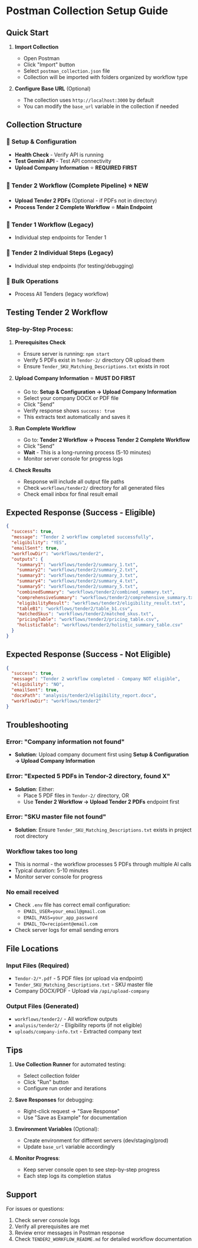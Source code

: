 # Postman Collection Setup Guide

## Quick Start

1. **Import Collection**
   - Open Postman
   - Click "Import" button
   - Select `postman_collection.json` file
   - Collection will be imported with folders organized by workflow type

2. **Configure Base URL** (Optional)
   - The collection uses `http://localhost:3000` by default
   - You can modify the `base_url` variable in the collection if needed

## Collection Structure

### 📁 Setup & Configuration
- **Health Check** - Verify API is running
- **Test Gemini API** - Test API connectivity
- **Upload Company Information** ⭐ **REQUIRED FIRST**

### 📁 Tender 2 Workflow (Complete Pipeline) ⭐ **NEW**
- **Upload Tender 2 PDFs** (Optional - if PDFs not in directory)
- **Process Tender 2 Complete Workflow** ⭐ **Main Endpoint**

### 📁 Tender 1 Workflow (Legacy)
- Individual step endpoints for Tender 1

### 📁 Tender 2 Individual Steps (Legacy)
- Individual step endpoints (for testing/debugging)

### 📁 Bulk Operations
- Process All Tenders (legacy workflow)

## Testing Tender 2 Workflow

### Step-by-Step Process:

1. **Prerequisites Check**
   - Ensure server is running: `npm start`
   - Verify 5 PDFs exist in `Tendor-2/` directory OR upload them
   - Ensure `Tender_SKU_Matching_Descriptions.txt` exists in root

2. **Upload Company Information** ⭐ **MUST DO FIRST**
   - Go to: **Setup & Configuration → Upload Company Information**
   - Select your company DOCX or PDF file
   - Click "Send"
   - Verify response shows `success: true`
   - This extracts text automatically and saves it

3. **Run Complete Workflow**
   - Go to: **Tender 2 Workflow → Process Tender 2 Complete Workflow**
   - Click "Send"
   - **Wait** - This is a long-running process (5-10 minutes)
   - Monitor server console for progress logs

4. **Check Results**
   - Response will include all output file paths
   - Check `workflows/tender2/` directory for all generated files
   - Check email inbox for final result email

## Expected Response (Success - Eligible)

```json
{
  "success": true,
  "message": "Tender 2 workflow completed successfully",
  "eligibility": "YES",
  "emailSent": true,
  "workflowDir": "workflows/tender2",
  "outputs": {
    "summary1": "workflows/tender2/summary_1.txt",
    "summary2": "workflows/tender2/summary_2.txt",
    "summary3": "workflows/tender2/summary_3.txt",
    "summary4": "workflows/tender2/summary_4.txt",
    "summary5": "workflows/tender2/summary_5.txt",
    "combinedSummary": "workflows/tender2/combined_summary.txt",
    "comprehensiveSummary": "workflows/tender2/comprehensive_summary.txt",
    "eligibilityResult": "workflows/tender2/eligibility_result.txt",
    "tableB1": "workflows/tender2/table_b1.csv",
    "matchedSkus": "workflows/tender2/matched_skus.txt",
    "pricingTable": "workflows/tender2/pricing_table.csv",
    "holisticTable": "workflows/tender2/holistic_summary_table.csv"
  }
}
```

## Expected Response (Success - Not Eligible)

```json
{
  "success": true,
  "message": "Tender 2 workflow completed - Company NOT eligible",
  "eligibility": "NO",
  "emailSent": true,
  "docxPath": "analysis/tender2/eligibility_report.docx",
  "workflowDir": "workflows/tender2"
}
```

## Troubleshooting

### Error: "Company information not found"
- **Solution**: Upload company document first using **Setup & Configuration → Upload Company Information**

### Error: "Expected 5 PDFs in Tendor-2 directory, found X"
- **Solution**: Either:
  - Place 5 PDF files in `Tendor-2/` directory, OR
  - Use **Tender 2 Workflow → Upload Tender 2 PDFs** endpoint first

### Error: "SKU master file not found"
- **Solution**: Ensure `Tender_SKU_Matching_Descriptions.txt` exists in project root directory

### Workflow takes too long
- This is normal - the workflow processes 5 PDFs through multiple AI calls
- Typical duration: 5-10 minutes
- Monitor server console for progress

### No email received
- Check `.env` file has correct email configuration:
  - `EMAIL_USER=your_email@gmail.com`
  - `EMAIL_PASS=your_app_password`
  - `EMAIL_TO=recipient@email.com`
- Check server logs for email sending errors

## File Locations

### Input Files (Required)
- `Tendor-2/*.pdf` - 5 PDF files (or upload via endpoint)
- `Tender_SKU_Matching_Descriptions.txt` - SKU master file
- Company DOCX/PDF - Upload via `/api/upload-company`

### Output Files (Generated)
- `workflows/tender2/` - All workflow outputs
- `analysis/tender2/` - Eligibility reports (if not eligible)
- `uploads/company-info.txt` - Extracted company text

## Tips

1. **Use Collection Runner** for automated testing:
   - Select collection folder
   - Click "Run" button
   - Configure run order and iterations

2. **Save Responses** for debugging:
   - Right-click request → "Save Response"
   - Use "Save as Example" for documentation

3. **Environment Variables** (Optional):
   - Create environment for different servers (dev/staging/prod)
   - Update `base_url` variable accordingly

4. **Monitor Progress**:
   - Keep server console open to see step-by-step progress
   - Each step logs its completion status

## Support

For issues or questions:
1. Check server console logs
2. Verify all prerequisites are met
3. Review error messages in Postman response
4. Check `TENDER2_WORKFLOW_README.md` for detailed workflow documentation

